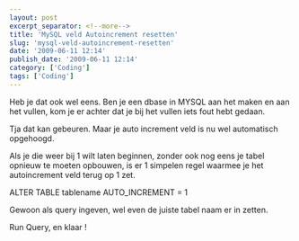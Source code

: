 ```yaml
---
layout: post
excerpt_separator: <!--more-->
title: 'MySQL veld Autoincrement resetten'
slug: 'mysql-veld-autoincrement-resetten'
date: '2009-06-11 12:14'
publish_date: '2009-06-11 12:14'
category: ['Coding']
tags: ['Coding']
---
```

Heb je dat ook wel eens. Ben je een dbase in MYSQL aan het maken en aan het
vullen, kom je er achter dat je bij het vullen iets fout hebt gedaan.  
  
Tja dat kan gebeuren. Maar je auto increment veld is nu wel automatisch
opgehoogd.  
  
Als je die weer bij 1 wilt laten beginnen, zonder ook nog eens je tabel
opnieuw te moeten opbouwen, is er 1 simpelen regel waarmee je het
autoincrement veld terug op 1 zet.  
  
ALTER TABLE tablename AUTO_INCREMENT = 1  
  
Gewoon als query ingeven, wel even de juiste tabel naam er in zetten.  
  
Run Query, en klaar !

